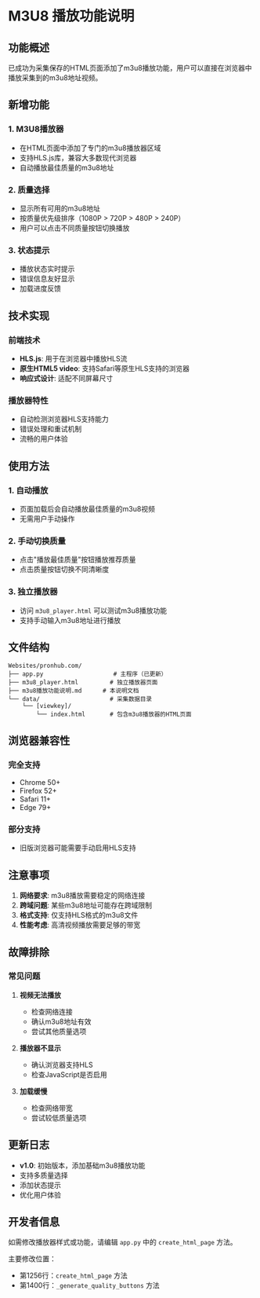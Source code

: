 # M3U8 播放功能说明

## 功能概述

已成功为采集保存的HTML页面添加了m3u8播放功能，用户可以直接在浏览器中播放采集到的m3u8地址视频。

## 新增功能

### 1. M3U8播放器
- 在HTML页面中添加了专门的m3u8播放器区域
- 支持HLS.js库，兼容大多数现代浏览器
- 自动播放最佳质量的m3u8地址

### 2. 质量选择
- 显示所有可用的m3u8地址
- 按质量优先级排序（1080P > 720P > 480P > 240P）
- 用户可以点击不同质量按钮切换播放

### 3. 状态提示
- 播放状态实时提示
- 错误信息友好显示
- 加载进度反馈

## 技术实现

### 前端技术
- **HLS.js**: 用于在浏览器中播放HLS流
- **原生HTML5 video**: 支持Safari等原生HLS支持的浏览器
- **响应式设计**: 适配不同屏幕尺寸

### 播放器特性
- 自动检测浏览器HLS支持能力
- 错误处理和重试机制
- 流畅的用户体验

## 使用方法

### 1. 自动播放
- 页面加载后会自动播放最佳质量的m3u8视频
- 无需用户手动操作

### 2. 手动切换质量
- 点击"播放最佳质量"按钮播放推荐质量
- 点击质量按钮切换不同清晰度

### 3. 独立播放器
- 访问 `m3u8_player.html` 可以测试m3u8播放功能
- 支持手动输入m3u8地址进行播放

## 文件结构

```
Websites/pronhub.com/
├── app.py                    # 主程序（已更新）
├── m3u8_player.html         # 独立播放器页面
├── m3u8播放功能说明.md      # 本说明文档
└── data/                    # 采集数据目录
    └── [viewkey]/
        └── index.html       # 包含m3u8播放器的HTML页面
```

## 浏览器兼容性

### 完全支持
- Chrome 50+
- Firefox 52+
- Safari 11+
- Edge 79+

### 部分支持
- 旧版浏览器可能需要手动启用HLS支持

## 注意事项

1. **网络要求**: m3u8播放需要稳定的网络连接
2. **跨域问题**: 某些m3u8地址可能存在跨域限制
3. **格式支持**: 仅支持HLS格式的m3u8文件
4. **性能考虑**: 高清视频播放需要足够的带宽

## 故障排除

### 常见问题

1. **视频无法播放**
   - 检查网络连接
   - 确认m3u8地址有效
   - 尝试其他质量选项

2. **播放器不显示**
   - 确认浏览器支持HLS
   - 检查JavaScript是否启用

3. **加载缓慢**
   - 检查网络带宽
   - 尝试较低质量选项

## 更新日志

- **v1.0**: 初始版本，添加基础m3u8播放功能
- 支持多质量选择
- 添加状态提示
- 优化用户体验

## 开发者信息

如需修改播放器样式或功能，请编辑 `app.py` 中的 `create_html_page` 方法。

主要修改位置：
- 第1256行：`create_html_page` 方法
- 第1400行：`_generate_quality_buttons` 方法 